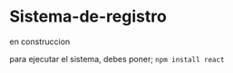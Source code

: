 # Sistema-de-registro
en construccion

para ejecutar el sistema, debes poner;
```npm install react```
